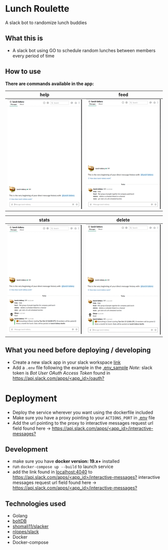 # Lunch Roulette
A slack bot to randomize lunch buddies

## What this is
- A slack bot using GO to schedule random lunches between members every period of time

## How to use
**There are commands available in the app:**

help | feed
--- | ---
![help](./screenshots/help.gif) | ![feed](./screenshots/feed.gif)

stats | delete
--- | ---
![stats](./screenshots/stats.gif) | ![delete](./screenshots/delete.gif)



## What you need before deploying / developing
- Create a new slack app in your slack workspace [link](https://api.slack.com/apps)
- Add a `.env` file following the example in the [.env_sample](.env_sample) *Note:* slack token is *Bot User OAuth Access Token* found in [https://api.slack.com/apps/<app_id>/oauth?](https://api.slack.com/apps/<app_id>/oauth?)

# Deployment
- Deploy the service wherever you want using the dockerfile included
- Make sure you have a proxy pointing to your `ACTIONS_PORT` in [.env](env_sample) file
- Add the url pointing to the proxy to interactive messages request url field found here -> [https://api.slack.com/apps/<app_id>/interactive-messages?](https://api.slack.com/apps/<app_id>/interactive-messages?)


## Development
- make sure you have **docker version: 19.x+** installed
- run `docker-compose up --build` to launch service
- add the link found in [localhost:4040](http://localhost:4040) to [https://api.slack.com/apps/<app_id>/interactive-messages?](https://api.slack.com/apps/<app_id>/interactive-messages?) interactive messages request url field found here -> [https://api.slack.com/apps/<app_id>/interactive-messages?](https://api.slack.com/apps/<app_id>/interactive-messages?)


## Technologies used
- Golang
- [boltDB](https://github.com/boltdb/bolt)
- [shomali11/slacker](https://github.com/shomali11/slacker)
- [nlopes/slack](https://github.com/nlopes/slack)
- Docker
- Docker-compose